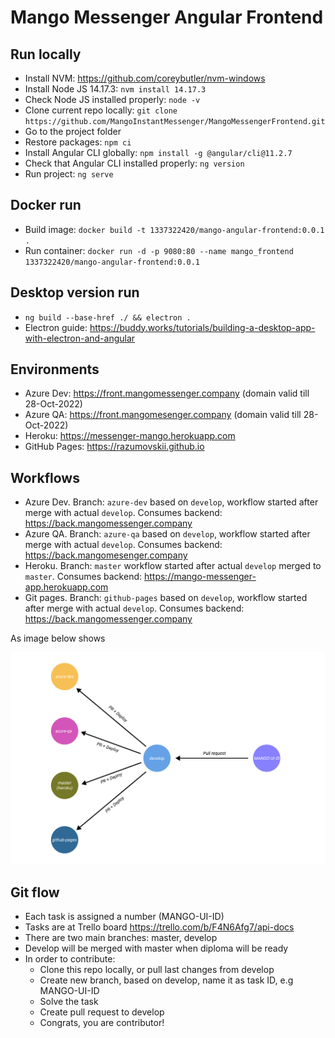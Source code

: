 # Mango Messenger Angular Frontend

## Run locally

- Install NVM: https://github.com/coreybutler/nvm-windows
- Install Node JS 14.17.3: `nvm install 14.17.3`
- Check Node JS installed properly: `node -v`
- Clone current repo locally: `git clone https://github.com/MangoInstantMessenger/MangoMessengerFrontend.git`
- Go to the project folder
- Restore packages: `npm ci`
- Install Angular CLI globally: `npm install -g @angular/cli@11.2.7`
- Check that Angular CLI installed properly: `ng version`
- Run project: `ng serve`

## Docker run

- Build image: `docker build -t 1337322420/mango-angular-frontend:0.0.1 .`
- Run container: `docker run -d -p 9080:80 --name mango_frontend 1337322420/mango-angular-frontend:0.0.1`

## Desktop version run

- `ng build --base-href ./ && electron .`
- Electron guide: https://buddy.works/tutorials/building-a-desktop-app-with-electron-and-angular

## Environments

- Azure Dev: https://front.mangomessenger.company (domain valid till 28-Oct-2022)
- Azure QA: https://front.mangomesenger.company (domain valid till 28-Oct-2022)
- Heroku: https://messenger-mango.herokuapp.com
- GitHub Pages: https://razumovskii.github.io

## Workflows

- Azure Dev. Branch: `azure-dev` based on `develop`, workflow started after merge with actual `develop`. Consumes backend: https://back.mangomessenger.company
- Azure QA. Branch: `azure-qa` based on `develop`, workflow started after merge with actual `develop`. Consumes backend: https://back.mangomesenger.company
- Heroku. Branch: `master` workflow started after actual `develop` merged to `master`. Consumes backend: https://mango-messenger-app.herokuapp.com
- Git pages. Branch: `github-pages` based on `develop`, workflow started after merge with actual `develop`. Consumes backend: https://back.mangomessenger.company

As image below shows

![Environments](Environments.jpg?raw=true)

## Git flow

- Each task is assigned a number (MANGO-UI-ID)
- Tasks are at Trello board https://trello.com/b/F4N6Afg7/api-docs
- There are two main branches: master, develop
- Develop will be merged with master when diploma will be ready
- In order to contribute:
  - Clone this repo locally, or pull last changes from develop
  - Create new branch, based on develop, name it as task ID, e.g MANGO-UI-ID
  - Solve the task
  - Create pull request to develop
  - Congrats, you are contributor!
